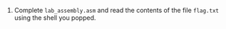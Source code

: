 1. Complete `lab_assembly.asm` and read the contents of the file `flag.txt` using the shell you popped.